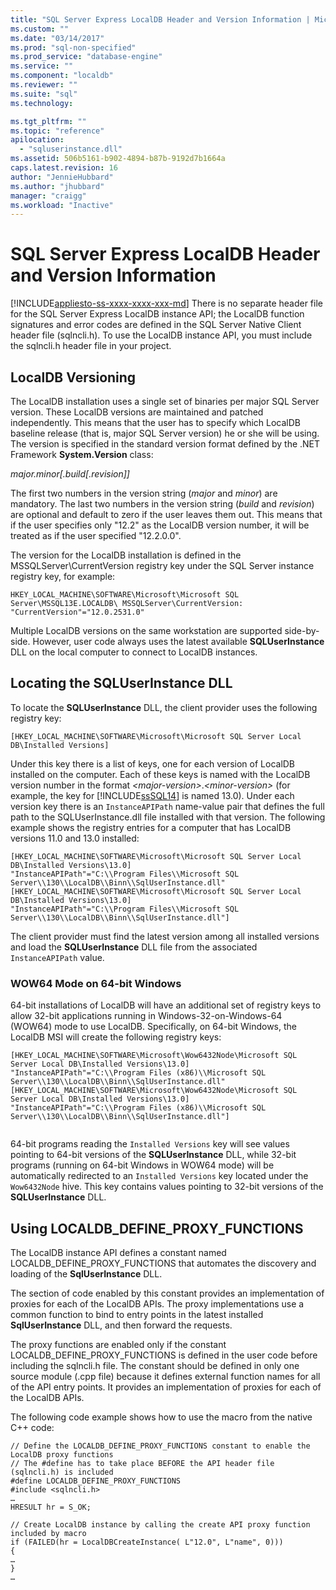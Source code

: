 ```yaml
---
title: "SQL Server Express LocalDB Header and Version Information | Microsoft Docs"
ms.custom: ""
ms.date: "03/14/2017"
ms.prod: "sql-non-specified"
ms.prod_service: "database-engine"
ms.service: ""
ms.component: "localdb"
ms.reviewer: ""
ms.suite: "sql"
ms.technology: 

ms.tgt_pltfrm: ""
ms.topic: "reference"
apilocation: 
  - "sqluserinstance.dll"
ms.assetid: 506b5161-b902-4894-b87b-9192d7b1664a
caps.latest.revision: 16
author: "JennieHubbard"
ms.author: "jhubbard"
manager: "craigg"
ms.workload: "Inactive"
---
```

# SQL Server Express LocalDB Header and Version Information
[!INCLUDE[appliesto-ss-xxxx-xxxx-xxx-md](../../includes/appliesto-ss-xxxx-xxxx-xxx-md.md)]
  There is no separate header file for the SQL Server Express LocalDB instance API; the LocalDB function signatures and error codes are defined in the SQL Server Native Client header file (sqlncli.h). To use the LocalDB instance API, you must include the sqlncli.h header file in your project.  
  
## LocalDB Versioning  
 The LocalDB installation uses a single set of binaries per major SQL Server version. These LocalDB versions are maintained and patched independently. This means that the user has to specify which LocalDB baseline release (that is, major SQL Server version) he or she will be using. The version is specified in the standard version format defined by the .NET Framework **System.Version** class:  
  
 *major.minor[.build[.revision]]*  
  
 The first two numbers in the version string (*major* and *minor*) are mandatory. The last two numbers in the version string (*build* and *revision*) are optional and default to zero if the user leaves them out. This means that if the user specifies only "12.2" as the LocalDB version number, it will be treated as if the user specified "12.2.0.0".  
  
 The version for the LocalDB installation is defined in the MSSQLServer\CurrentVersion registry key under the SQL Server instance registry key, for example:  
  
```  
HKEY_LOCAL_MACHINE\SOFTWARE\Microsoft\Microsoft SQL Server\MSSQL13E.LOCALDB\ MSSQLServer\CurrentVersion: "CurrentVersion"="12.0.2531.0"  
```  
  
 Multiple LocalDB versions on the same workstation are supported side-by-side. However, user code always uses the latest available **SQLUserInstance** DLL on the local computer to connect to LocalDB instances.  
  
## Locating the SQLUserInstance DLL  
 To locate the **SQLUserInstance** DLL, the client provider uses the following registry key:  
  
```  
[HKEY_LOCAL_MACHINE\SOFTWARE\Microsoft\Microsoft SQL Server Local DB\Installed Versions]  
```  
  
 Under this key there is a list of keys, one for each version of LocalDB installed on the computer. Each of these keys is named with the LocalDB version number in the format *\<major-version>*.*\<minor-version>* (for example, the key for [!INCLUDE[ssSQL14](../../includes/sssql14-md.md)] is named 13.0). Under each version key there is an `InstanceAPIPath` name-value pair that defines the full path to the SQLUserInstance.dll file installed with that version. The following example shows the registry entries for a computer that has LocalDB versions 11.0 and 13.0 installed:  
  
```  
[HKEY_LOCAL_MACHINE\SOFTWARE\Microsoft\Microsoft SQL Server Local DB\Installed Versions\13.0]  
"InstanceAPIPath"="C:\\Program Files\\Microsoft SQL Server\\130\\LocalDB\\Binn\\SqlUserInstance.dll"  
[HKEY_LOCAL_MACHINE\SOFTWARE\Microsoft\Microsoft SQL Server Local DB\Installed Versions\13.0]  
"InstanceAPIPath"="C:\\Program Files\\Microsoft SQL Server\\130\\LocalDB\\Binn\\SqlUserInstance.dll"]  
```  
  
 The client provider must find the latest version among all installed versions and load the **SQLUserInstance** DLL file from the associated `InstanceAPIPath` value.  
  
### WOW64 Mode on 64-bit Windows  
 64-bit installations of LocalDB will have an additional set of registry keys to allow 32-bit applications running in Windows-32-on-Windows-64 (WOW64) mode to use LocalDB. Specifically, on 64-bit Windows, the LocalDB MSI will create the following registry keys:  
  
```  
[HKEY_LOCAL_MACHINE\SOFTWARE\Microsoft\Wow6432Node\Microsoft SQL Server Local DB\Installed Versions\13.0]  
"InstanceAPIPath"="C:\\Program Files (x86)\\Microsoft SQL Server\\130\\LocalDB\\Binn\\SqlUserInstance.dll"  
[HKEY_LOCAL_MACHINE\SOFTWARE\Microsoft\Wow6432Node\Microsoft SQL Server Local DB\Installed Versions\13.0]  
"InstanceAPIPath"="C:\\Program Files (x86)\\Microsoft SQL Server\\130\\LocalDB\\Binn\\SqlUserInstance.dll"]  
  
```  
  
 64-bit programs reading the `Installed Versions` key will see values pointing to 64-bit versions of the **SQLUserInstance** DLL, while 32-bit programs (running on 64-bit Windows in WOW64 mode) will be automatically redirected to an `Installed Versions` key located under the `Wow6432Node` hive. This key contains values pointing to 32-bit versions of the **SQLUserInstance** DLL.  
  
## Using LOCALDB_DEFINE_PROXY_FUNCTIONS  
 The LocalDB instance API defines a constant named LOCALDB_DEFINE_PROXY_FUNCTIONS that automates the discovery and loading of the **SqlUserInstance** DLL.  
  
 The section of code enabled by this constant provides an implementation of proxies for each of the LocalDB APIs. The proxy implementations use a common function to bind to entry points in the latest installed **SqlUserInstance** DLL, and then forward the requests.  
  
 The proxy functions are enabled only if the constant LOCALDB_DEFINE_PROXY_FUNCTIONS is defined in the user code before including the sqlncli.h file. The constant should be defined in only one source module (.cpp file) because it defines external function names for all of the API entry points. It provides an implementation of proxies for each of the LocalDB APIs.  
  
 The following code example shows how to use the macro from the native C++ code:  
  
```  
// Define the LOCALDB_DEFINE_PROXY_FUNCTIONS constant to enable the LocalDB proxy functions   
// The #define has to take place BEFORE the API header file (sqlncli.h) is included  
#define LOCALDB_DEFINE_PROXY_FUNCTIONS  
#include <sqlncli.h>  
…  
HRESULT hr = S_OK;  
  
// Create LocalDB instance by calling the create API proxy function included by macro  
if (FAILED(hr = LocalDBCreateInstance( L"12.0", L"name", 0)))  
{  
…  
}  
…  
  
```  
  
  
